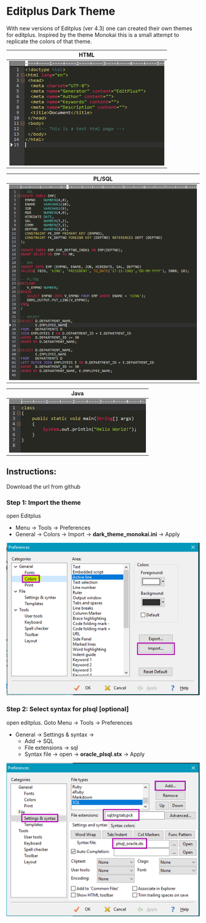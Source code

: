# Editplus Dark Theme
With new versions of Editplus (ver 4.3) one can created their own themes for editplus. Inspired by the theme Monokai this is a small attempt to replicate the colors of that theme.

| **HTML**                                                    | 
|-------------------------------------------------------------|
| ![html](/Documentation/html.png?raw=true "Screenshot HTML") |


| **PL/SQL**                                                      | 
|-----------------------------------------------------------------|
| ![plsql](/Documentation/plsql.png?raw=true "Screenshot PL/SQL") |


| **Java**                                                    | 
|-------------------------------------------------------------|
| ![java](/Documentation/java.png?raw=true "Screenshot JAVA") |



## Instructions:

Download the url from github

### Step 1: Import the theme
open Editplus 
-	Menu -> Tools -> Preferences
-	General -> Colors -> Import -> **dark_theme_monokai.ini** -> Apply

![colors](/Documentation/colors.png?raw=true)



### Step 2: Select syntax for plsql [optional]
open editplus. Goto Menu -> Tools -> Preferences
-	General -> Settings & syntax -> 
	-	Add -> SQL
	-	File extensions -> sql
	-	Syntax file -> open -> **oracle_plsql.stx** -> Apply

![syntax](/Documentation/syntax.png?raw=true)		